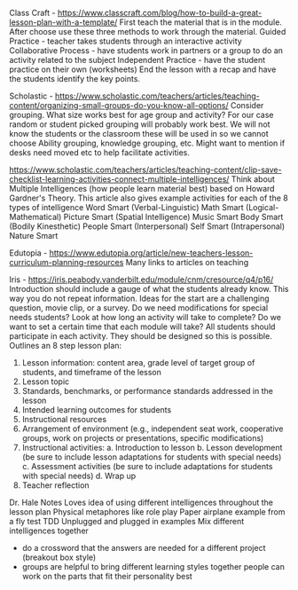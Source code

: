 Class Craft - https://www.classcraft.com/blog/how-to-build-a-great-lesson-plan-with-a-template/
First teach the material that is in the module. After choose use these three methods to work through the material.
Guided Practice - teacher takes students through an interactive activity
Collaborative Process - have students work in partners or a group to do an activity related to the subject
Independent Practice - have the student practice on their own (worksheets)
End the lesson with a recap and have the students identify the key points.

Scholastic - https://www.scholastic.com/teachers/articles/teaching-content/organizing-small-groups-do-you-know-all-options/
Consider grouping. What size works best for age group and activity?
For our case random or student picked grouping will probably work best.
We will not know the students or the classroom these will be used in so we cannot choose Ability grouping, knowledge grouping, etc.
Might want to mention if desks need moved etc to help facilitate activities.

https://www.scholastic.com/teachers/articles/teaching-content/clip-save-checklist-learning-activities-connect-multiple-intelligences/
Think about Multiple Intelligences (how people learn material best) based on Howard Gardner's Theory. This article also gives example activities for each of the 8 types of intelligence
Word Smart (Verbal-Linguistic)
Math Smart (Logical-Mathematical)
Picture Smart (Spatial Intelligence)
Music Smart 
Body Smart (Bodily Kinesthetic)
People Smart (Interpersonal) 
Self Smart (Intrapersonal)
Nature Smart

Edutopia - https://www.edutopia.org/article/new-teachers-lesson-curriculum-planning-resources
Many links to articles on teaching

Iris - https://iris.peabody.vanderbilt.edu/module/cnm/cresource/q4/p16/
Introduction should include a gauge of what the students already know. This way you do not repeat information. Ideas for the start are a challenging question, movie clip, or a survey. 
Do we need modifications for special needs students? 
Look at how long an activity will take to complete?
Do we want to set a certain time that each module will take?
All students should participate in each activity. They should be designed so this is possible.
Outlines an 8 step lesson plan:
1. Lesson information: content area, grade level of target group of students, and timeframe of the lesson
2. Lesson topic
3. Standards, benchmarks, or performance standards addressed in the lesson
4. Intended learning outcomes for students
5. Instructional resources
6. Arrangement of environment (e.g., independent seat work, cooperative groups, work on projects or presentations, specific modifications)
7. Instructional activities:
    a. Introduction to lesson
    b. Lesson development (be sure to include lesson adaptations for students with special needs)
    c. Assessment activities (be sure to include adaptations for students with special needs)
    d. Wrap up
8. Teacher reflection

Dr. Hale Notes
Loves idea of using different intelligences throughout the lesson plan
Physical metaphores like role play
Paper airplane example from a fly test TDD
Unplugged and plugged in examples
Mix different intelligences together 
- do a crossword that the answers are needed for a different project (breakout box style)
- groups are helpful to bring different learning styles together people can work on the parts that fit their personality best


